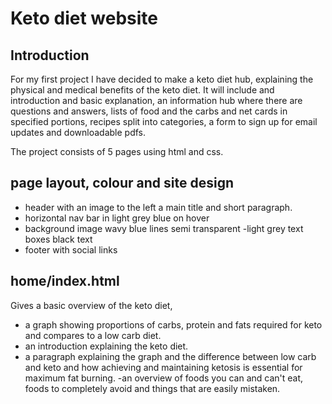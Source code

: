 # Keto diet website

## Introduction
For my first project I have decided to make a keto diet hub, explaining the physical and medical benefits of the keto diet.
It will include and introduction and basic explanation, an information hub where there are questions and answers, lists of food and the carbs and net cards in specified portions, recipes split into categories, a form to sign up for email updates and downloadable pdfs.

The project consists of 5 pages using html and css.

## page layout, colour and site design
- header with an image to the left a main title and short paragraph.
- horizontal nav bar in light grey blue on hover
- background image wavy blue lines semi transparent 
-light grey text boxes black text
- footer with social links

## home/index.html
Gives a basic overview of the keto diet,
- a graph showing proportions of carbs, protein and fats required for keto and compares to a low carb diet.
- an introduction explaining the keto diet.
- a paragraph explaining the graph and the difference between low carb and keto and how achieving and maintaining ketosis is essential for maximum fat burning.
-an overview of foods you can and can't eat, foods to completely avoid and things that are easily mistaken.




